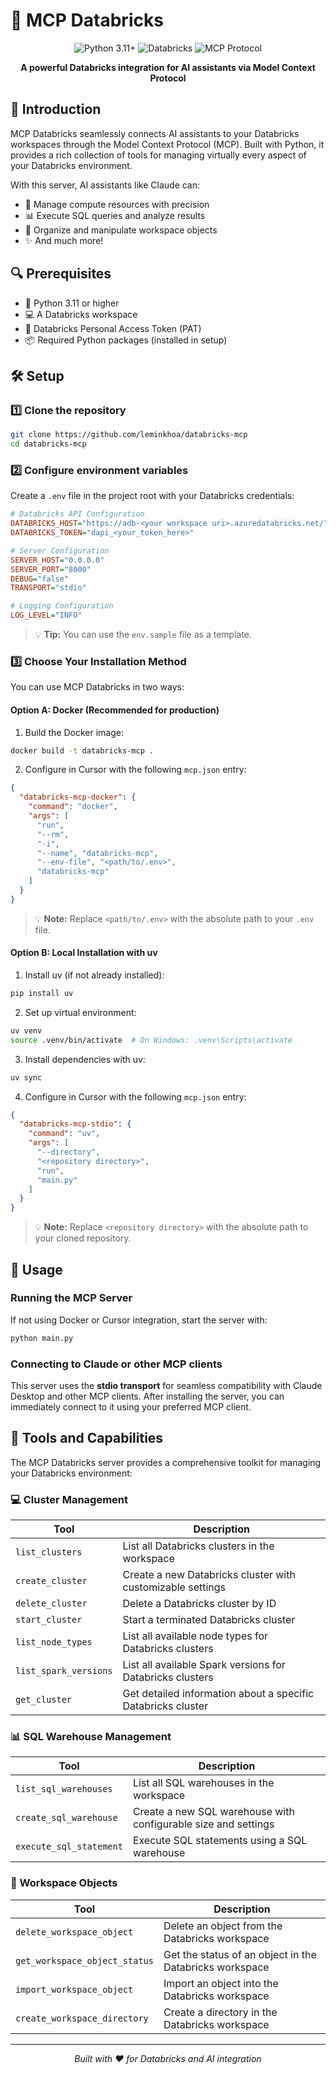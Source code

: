 # 🚀 MCP Databricks

<div align="center">
  <img src="https://img.shields.io/badge/python-3.11+-blue.svg" alt="Python 3.11+">
  <img src="https://img.shields.io/badge/platform-Databricks-orange.svg" alt="Databricks">
  <img src="https://img.shields.io/badge/MCP-Protocol-green.svg" alt="MCP Protocol">
</div>

<p align="center">
  <b>A powerful Databricks integration for AI assistants via Model Context Protocol</b>
</p>

## 📖 Introduction

MCP Databricks seamlessly connects AI assistants to your Databricks workspaces through the Model Context Protocol (MCP). Built with Python, it provides a rich collection of tools for managing virtually every aspect of your Databricks environment.

With this server, AI assistants like Claude can:
- 🔧 Manage compute resources with precision
- 📊 Execute SQL queries and analyze results
- 📁 Organize and manipulate workspace objects
- ✨ And much more!

## 🔍 Prerequisites

- 🐍 Python 3.11 or higher
- 💻 A Databricks workspace
- 🔑 Databricks Personal Access Token (PAT)
- 📦 Required Python packages (installed in setup)

## 🛠️ Setup

### 1️⃣ Clone the repository

```bash
git clone https://github.com/leminkhoa/databricks-mcp
cd databricks-mcp
```

### 2️⃣ Configure environment variables

Create a `.env` file in the project root with your Databricks credentials:

```ini
# Databricks API Configuration
DATABRICKS_HOST="https://adb-<your workspace uri>.azuredatabricks.net/"
DATABRICKS_TOKEN="dapi_<your_token_here>"

# Server Configuration
SERVER_HOST="0.0.0.0"
SERVER_PORT="8000"
DEBUG="false"
TRANSPORT="stdio"

# Logging Configuration
LOG_LEVEL="INFO"
```

> 💡 **Tip:** You can use the `env.sample` file as a template.

### 3️⃣ Choose Your Installation Method

You can use MCP Databricks in two ways:

#### Option A: Docker (Recommended for production)

1. Build the Docker image:
```bash
docker build -t databricks-mcp .
```

2. Configure in Cursor with the following `mcp.json` entry:
```json
{
  "databricks-mcp-docker": {
    "command": "docker",
    "args": [
      "run",
      "--rm",
      "-i",
      "--name", "databricks-mcp",
      "--env-file", "<path/to/.env>",
      "databricks-mcp"
    ]
  }
}
```

> 💡 **Note:** Replace `<path/to/.env>` with the absolute path to your `.env` file.

#### Option B: Local Installation with uv

1. Install uv (if not already installed):
```bash
pip install uv
```

2. Set up virtual environment:
```bash
uv venv
source .venv/bin/activate  # On Windows: .venv\Scripts\activate
```

3. Install dependencies with uv:
```bash
uv sync
```

4. Configure in Cursor with the following `mcp.json` entry:
```json
{
  "databricks-mcp-stdio": {
    "command": "uv",
    "args": [
      "--directory",
      "<repository directory>",
      "run",
      "main.py"
    ]
  }
}
```

> 💡 **Note:** Replace `<repository directory>` with the absolute path to your cloned repository.

## 🚀 Usage

### Running the MCP Server

If not using Docker or Cursor integration, start the server with:

```bash
python main.py
```

### Connecting to Claude or other MCP clients

This server uses the **stdio transport** for seamless compatibility with Claude Desktop and other MCP clients. After installing the server, you can immediately connect to it using your preferred MCP client.

## 🧰 Tools and Capabilities

The MCP Databricks server provides a comprehensive toolkit for managing your Databricks environment:

### 💻 Cluster Management

| Tool | Description |
|------|-------------|
| `list_clusters` | List all Databricks clusters in the workspace |
| `create_cluster` | Create a new Databricks cluster with customizable settings |
| `delete_cluster` | Delete a Databricks cluster by ID |
| `start_cluster` | Start a terminated Databricks cluster |
| `list_node_types` | List all available node types for Databricks clusters |
| `list_spark_versions` | List all available Spark versions for Databricks clusters |
| `get_cluster` | Get detailed information about a specific Databricks cluster |

### 📊 SQL Warehouse Management

| Tool | Description |
|------|-------------|
| `list_sql_warehouses` | List all SQL warehouses in the workspace |
| `create_sql_warehouse` | Create a new SQL warehouse with configurable size and settings |
| `execute_sql_statement` | Execute SQL statements using a SQL warehouse |

### 📁 Workspace Objects

| Tool | Description |
|------|-------------|
| `delete_workspace_object` | Delete an object from the Databricks workspace |
| `get_workspace_object_status` | Get the status of an object in the Databricks workspace |
| `import_workspace_object` | Import an object into the Databricks workspace |
| `create_workspace_directory` | Create a directory in the Databricks workspace |

---

<p align="center">
  <i>Built with ❤️ for Databricks and AI integration</i>
</p>

